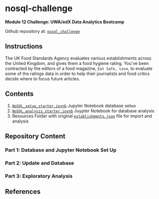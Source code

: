 # nosql-challenge

**Module 12 Challenge: UWA/edX Data Analytics Bootcamp**

Github repository at: [`nosql_challenge`](https://github.com/RyanLJames1997/nosql-challenge)

## Instructions

The UK Food Standards Agency evaluates various establishments across the United Kingdom, and gives them a food hygiene rating. You've been contracted by the editors of a food magazine, `Eat Safe, Love`, to evaluate some of the ratings data in order to help their journalists and food critics decide where to focus future articles.

## Contents

1. [`NoSQL_setup_starter.ipynb`](https://github.com/RyanLJames1997/nosql-challenge/blob/main/nosql_challenge/Starter_Code/NoSQL_setup_starter.ipynb) Jupyter Notebook database setuo
2. [`NoSQL_analysis_starter.ipynb`](https://github.com/RyanLJames1997/nosql-challenge/blob/main/nosql_challenge/Starter_Code/NoSQL_analysis_starter.ipynb) Juypter Notebook for database analysis
3. Resources Folder with original [`establishments.json`](https://github.com/RyanLJames1997/nosql-challenge/blob/main/nosql_challenge/Starter_Code/Resources/establishments.json) file for import and analysis

## Repository Content

### Part 1: Database and Jupyter Notebook Set Up

### Part 2: Update and Database

### Part 3: Exploratory Analysis

## References
